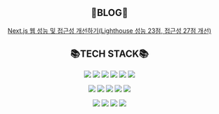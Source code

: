 <div align=center>
  
## 📘BLOG📘

[Next.js 웹 성능 및 접근성 개선하기(Lighthouse 성능 23점, 접근성 27점 개선)](https://velog.io/@kangpungyun/리팩토링-Lighthouse로-Next.js-웹-성능-23점-접근성-27점-개선하기)<br />


## 📚TECH STACK📚

<img src="https://img.shields.io/badge/HTML5-E34F26?style=for-the-badge&logo=HTML5&logoColor=white"> <img src="https://img.shields.io/badge/CSS3-1572B6?style=for-the-badge&logo=CSS3&logoColor=white"> <img src="https://img.shields.io/badge/ES6-F7DF1E?style=for-the-badge&logo=JavaScript&logoColor=white"> <img src="https://img.shields.io/badge/TypeScript-3178C6?style=for-the-badge&logo=TypeScript&logoColor=white"> <img src="https://img.shields.io/badge/PHP-777BB4?style=for-the-badge&logo=PHP&logoColor=white"> <img src="https://img.shields.io/badge/Sass-CC6699?style=for-the-badge&logo=Sass&logoColor=white">

<img src="https://img.shields.io/badge/React-61DAFB?style=for-the-badge&logo=React&logoColor=black"> <img src="https://img.shields.io/badge/next.js-000000?style=for-the-badge&logo=next.js&logoColor=white"> <img src="https://img.shields.io/badge/CodeIgniter-EF4223?style=for-the-badge&logo=CodeIgniter&logoColor=white"> <img src="https://img.shields.io/badge/Tailwind CSS-06B6D4?style=for-the-badge&logo=Tailwind CSS&logoColor=white"> <img src="https://img.shields.io/badge/Bootstrap-7952B3?style=for-the-badge&logo=Bootstrap&logoColor=white">
<br>

<img src="https://img.shields.io/badge/GitHub-181717?style=for-the-badge&logo=GitHub&logoColor=white"> <img src="https://img.shields.io/badge/VisualStudioCode-007ACC?style=for-the-badge&logo=VisualStudioCode&logoColor=white"> <img src="https://img.shields.io/badge/MySQL-4479A1?style=for-the-badge&logo=MySQL&logoColor=white"> <img src="https://img.shields.io/badge/figma-F24E1E?style=for-the-badge&logo=figma&logoColor=white">


</div>
